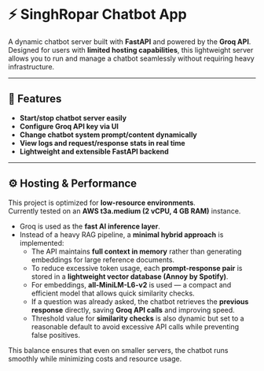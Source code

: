 # ⚡ SinghRopar Chatbot App  

A dynamic chatbot server built with **FastAPI** and powered by the **Groq API**.  
Designed for users with **limited hosting capabilities**, this lightweight server allows you to run and manage a chatbot seamlessly without requiring heavy infrastructure.  

---

## 🚀 Features  

- **Start/stop chatbot server easily**  
- **Configure Groq API key via UI**  
- **Change chatbot system prompt/content dynamically**  
- **View logs and request/response stats in real time**  
- **Lightweight and extensible FastAPI backend**  

---

## ⚙️ Hosting & Performance  

This project is optimized for **low-resource environments**.  
Currently tested on an **AWS t3a.medium (2 vCPU, 4 GB RAM)** instance.  

- Groq is used as the **fast AI inference layer**.  
- Instead of a heavy RAG pipeline, a **minimal hybrid approach** is implemented:  
  - The API maintains **full context in memory** rather than generating embeddings for large reference documents.  
  - To reduce excessive token usage, each **prompt-response pair** is stored in a **lightweight vector database (Annoy by Spotify)**.  
  - For embeddings, **all-MiniLM-L6-v2** is used — a compact and efficient model that allows quick similarity checks.  
  - If a question was already asked, the chatbot retrieves the **previous response** directly, saving **Groq API calls** and improving speed.
  -  Threshold value for **similarity checks** is also dynamic but set to a reasonable default to avoid excessive API calls while preventing false positives.

This balance ensures that even on smaller servers, the chatbot runs smoothly while minimizing costs and resource usage.  
